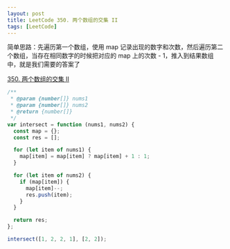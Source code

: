 ```yaml
---
layout: post
title: LeetCode 350. 两个数组的交集 II
tags: [LeetCode]
---
```


简单思路：先遍历第一个数组，使用 map 记录出现的数字和次数，然后遍历第二个数组，当存在相同数字的时候把对应的 map 上的次数 - 1，推入到结果数组中，就是我们需要的答案了

[350. 两个数组的交集 II](https://leetcode-cn.com/problems/intersection-of-two-arrays-ii/)

```js
/**
 * @param {number[]} nums1
 * @param {number[]} nums2
 * @return {number[]}
 */
var intersect = function (nums1, nums2) {
  const map = {};
  const res = [];

  for (let item of nums1) {
    map[item] = map[item] ? map[item] + 1 : 1;
  }

  for (let item of nums2) {
    if (map[item]) {
      map[item]--;
      res.push(item);
    }
  }

  return res;
};

intersect([1, 2, 2, 1], [2, 2]);
```
